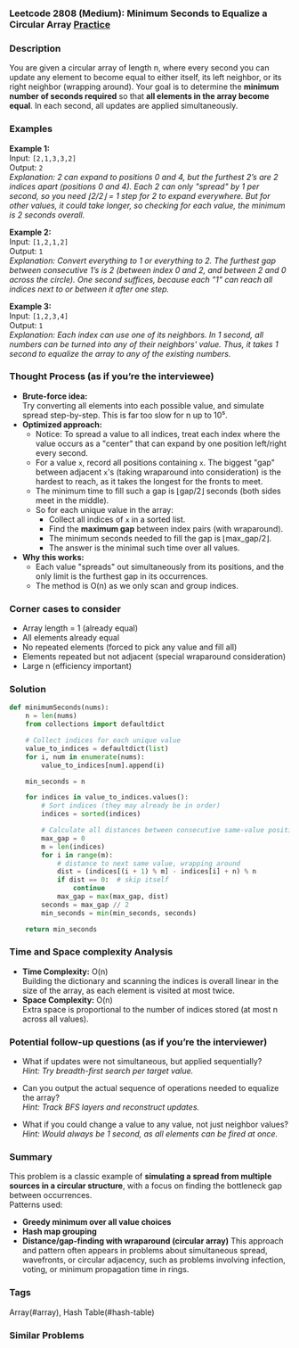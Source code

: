 ### Leetcode 2808 (Medium): Minimum Seconds to Equalize a Circular Array [Practice](https://leetcode.com/problems/minimum-seconds-to-equalize-a-circular-array)

### Description  
You are given a circular array of length n, where every second you can update any element to become equal to either itself, its left neighbor, or its right neighbor (wrapping around).
Your goal is to determine the **minimum number of seconds required** so that **all elements in the array become equal**.
In each second, all updates are applied simultaneously.

### Examples  

**Example 1:**  
Input: `[2,1,3,3,2]`  
Output: `2`  
*Explanation: 2 can expand to positions 0 and 4, but the furthest 2’s are 2 indices apart (positions 0 and 4). Each 2 can only "spread" by 1 per second, so you need ⌊2/2⌋ = 1 step for 2 to expand everywhere. But for other values, it could take longer, so checking for each value, the minimum is 2 seconds overall.*

**Example 2:**  
Input: `[1,2,1,2]`  
Output: `1`  
*Explanation: Convert everything to 1 or everything to 2. The furthest gap between consecutive 1’s is 2 (between index 0 and 2, and between 2 and 0 across the circle). One second suffices, because each "1" can reach all indices next to or between it after one step.*

**Example 3:**  
Input: `[1,2,3,4]`  
Output: `1`  
*Explanation: Each index can use one of its neighbors. In 1 second, all numbers can be turned into any of their neighbors' value. Thus, it takes 1 second to equalize the array to any of the existing numbers.*

### Thought Process (as if you’re the interviewee)  

- **Brute-force idea:**  
  Try converting all elements into each possible value, and simulate spread step-by-step. This is far too slow for n up to 10⁵.
- **Optimized approach:**  
  - Notice: To spread a value to all indices, treat each index where the value occurs as a "center" that can expand by one position left/right every second.
  - For a value `x`, record all positions containing `x`. The biggest "gap" between adjacent `x`'s (taking wraparound into consideration) is the hardest to reach, as it takes the longest for the fronts to meet.
  - The minimum time to fill such a gap is ⌊gap/2⌋ seconds (both sides meet in the middle).
  - So for each unique value in the array:
    - Collect all indices of `x` in a sorted list.
    - Find the **maximum gap** between index pairs (with wraparound).
    - The minimum seconds needed to fill the gap is ⌊max_gap/2⌋.
    - The answer is the minimal such time over all values.
- **Why this works:**  
  - Each value "spreads" out simultaneously from its positions, and the only limit is the furthest gap in its occurrences.
  - The method is O(n) as we only scan and group indices.

### Corner cases to consider  
- Array length = 1 (already equal)
- All elements already equal
- No repeated elements (forced to pick any value and fill all)
- Elements repeated but not adjacent (special wraparound consideration)
- Large n (efficiency important)

### Solution

```python
def minimumSeconds(nums):
    n = len(nums)
    from collections import defaultdict

    # Collect indices for each unique value
    value_to_indices = defaultdict(list)
    for i, num in enumerate(nums):
        value_to_indices[num].append(i)

    min_seconds = n

    for indices in value_to_indices.values():
        # Sort indices (they may already be in order)
        indices = sorted(indices)

        # Calculate all distances between consecutive same-value positions, with wraparound
        max_gap = 0
        m = len(indices)
        for i in range(m):
            # distance to next same value, wrapping around
            dist = (indices[(i + 1) % m] - indices[i] + n) % n
            if dist == 0:  # skip itself
                continue
            max_gap = max(max_gap, dist)
        seconds = max_gap // 2
        min_seconds = min(min_seconds, seconds)

    return min_seconds
```

### Time and Space complexity Analysis  

- **Time Complexity:** O(n)  
  Building the dictionary and scanning the indices is overall linear in the size of the array, as each element is visited at most twice.
- **Space Complexity:** O(n)  
  Extra space is proportional to the number of indices stored (at most n across all values).

### Potential follow-up questions (as if you’re the interviewer)  

- What if updates were not simultaneous, but applied sequentially?  
  *Hint: Try breadth-first search per target value.*

- Can you output the actual sequence of operations needed to equalize the array?  
  *Hint: Track BFS layers and reconstruct updates.*

- What if you could change a value to any value, not just neighbor values?  
  *Hint: Would always be 1 second, as all elements can be fired at once.*

### Summary
This problem is a classic example of **simulating a spread from multiple sources in a circular structure**, with a focus on finding the bottleneck gap between occurrences.  
Patterns used:  
- **Greedy minimum over all value choices**
- **Hash map grouping**
- **Distance/gap-finding with wraparound (circular array)**
This approach and pattern often appears in problems about simultaneous spread, wavefronts, or circular adjacency, such as problems involving infection, voting, or minimum propagation time in rings.

### Tags
Array(#array), Hash Table(#hash-table)

### Similar Problems
